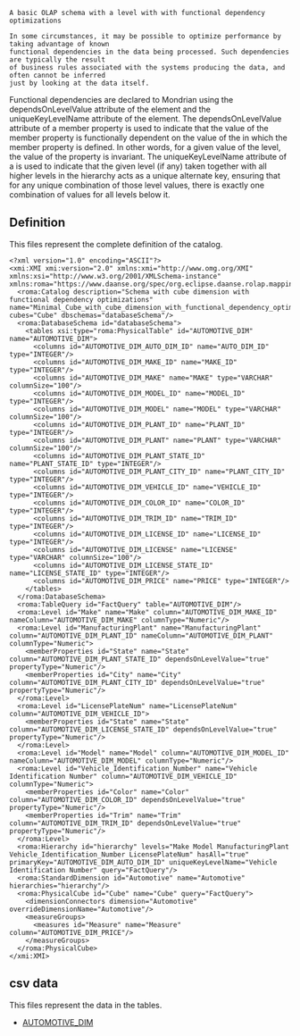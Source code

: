     A basic OLAP schema with a level with with functional dependency optimizations

    In some circumstances, it may be possible to optimize performance by taking advantage of known
    functional dependencies in the data being processed. Such dependencies are typically the result
    of business rules associated with the systems producing the data, and often cannot be inferred
    just by looking at the data itself.
Functional dependencies are declared to Mondrian using the dependsOnLevelValue attribute of the
<Property> element and the uniqueKeyLevelName attribute of the <Hierarchy> element.
The dependsOnLevelValue attribute of a member property is used to indicate that the value of the
member property is functionally dependent on the value of the <Level> in which the member property
is defined. In other words, for a given value of the level, the value of the property is invariant.
The uniqueKeyLevelName attribute of a <Hierarchy> is used to indicate that the given level
(if any) taken together with all higher levels in the hierarchy acts as a unique alternate key,
ensuring that for any unique combination of those level values, there is exactly one combination
of values for all levels below it.



## Definition

This files represent the complete definition of the catalog.

```xmi
<?xml version="1.0" encoding="ASCII"?>
<xmi:XMI xmi:version="2.0" xmlns:xmi="http://www.omg.org/XMI" xmlns:xsi="http://www.w3.org/2001/XMLSchema-instance" xmlns:roma="https://www.daanse.org/spec/org.eclipse.daanse.rolap.mapping">
  <roma:Catalog description="Schema with cube dimension with functional dependency optimizations" name="Minimal_Cube_with_cube_dimension_with_functional_dependency_optimizations" cubes="Cube" dbschemas="databaseSchema"/>
  <roma:DatabaseSchema id="databaseSchema">
    <tables xsi:type="roma:PhysicalTable" id="AUTOMOTIVE_DIM" name="AUTOMOTIVE_DIM">
      <columns id="AUTOMOTIVE_DIM_AUTO_DIM_ID" name="AUTO_DIM_ID" type="INTEGER"/>
      <columns id="AUTOMOTIVE_DIM_MAKE_ID" name="MAKE_ID" type="INTEGER"/>
      <columns id="AUTOMOTIVE_DIM_MAKE" name="MAKE" type="VARCHAR" columnSize="100"/>
      <columns id="AUTOMOTIVE_DIM_MODEL_ID" name="MODEL_ID" type="INTEGER"/>
      <columns id="AUTOMOTIVE_DIM_MODEL" name="MODEL" type="VARCHAR" columnSize="100"/>
      <columns id="AUTOMOTIVE_DIM_PLANT_ID" name="PLANT_ID" type="INTEGER"/>
      <columns id="AUTOMOTIVE_DIM_PLANT" name="PLANT" type="VARCHAR" columnSize="100"/>
      <columns id="AUTOMOTIVE_DIM_PLANT_STATE_ID" name="PLANT_STATE_ID" type="INTEGER"/>
      <columns id="AUTOMOTIVE_DIM_PLANT_CITY_ID" name="PLANT_CITY_ID" type="INTEGER"/>
      <columns id="AUTOMOTIVE_DIM_VEHICLE_ID" name="VEHICLE_ID" type="INTEGER"/>
      <columns id="AUTOMOTIVE_DIM_COLOR_ID" name="COLOR_ID" type="INTEGER"/>
      <columns id="AUTOMOTIVE_DIM_TRIM_ID" name="TRIM_ID" type="INTEGER"/>
      <columns id="AUTOMOTIVE_DIM_LICENSE_ID" name="LICENSE_ID" type="INTEGER"/>
      <columns id="AUTOMOTIVE_DIM_LICENSE" name="LICENSE" type="VARCHAR" columnSize="100"/>
      <columns id="AUTOMOTIVE_DIM_LICENSE_STATE_ID" name="LICENSE_STATE_ID" type="INTEGER"/>
      <columns id="AUTOMOTIVE_DIM_PRICE" name="PRICE" type="INTEGER"/>
    </tables>
  </roma:DatabaseSchema>
  <roma:TableQuery id="FactQuery" table="AUTOMOTIVE_DIM"/>
  <roma:Level id="Make" name="Make" column="AUTOMOTIVE_DIM_MAKE_ID" nameColumn="AUTOMOTIVE_DIM_MAKE" columnType="Numeric"/>
  <roma:Level id="ManufacturingPlant" name="ManufacturingPlant" column="AUTOMOTIVE_DIM_PLANT_ID" nameColumn="AUTOMOTIVE_DIM_PLANT" columnType="Numeric">
    <memberProperties id="State" name="State" column="AUTOMOTIVE_DIM_PLANT_STATE_ID" dependsOnLevelValue="true" propertyType="Numeric"/>
    <memberProperties id="City" name="City" column="AUTOMOTIVE_DIM_PLANT_CITY_ID" dependsOnLevelValue="true" propertyType="Numeric"/>
  </roma:Level>
  <roma:Level id="LicensePlateNum" name="LicensePlateNum" column="AUTOMOTIVE_DIM_VEHICLE_ID">
    <memberProperties id="State" name="State" column="AUTOMOTIVE_DIM_LICENSE_STATE_ID" dependsOnLevelValue="true" propertyType="Numeric"/>
  </roma:Level>
  <roma:Level id="Model" name="Model" column="AUTOMOTIVE_DIM_MODEL_ID" nameColumn="AUTOMOTIVE_DIM_MODEL" columnType="Numeric"/>
  <roma:Level id="Vehicle_Identification_Number" name="Vehicle Identification Number" column="AUTOMOTIVE_DIM_VEHICLE_ID" columnType="Numeric">
    <memberProperties id="Color" name="Color" column="AUTOMOTIVE_DIM_COLOR_ID" dependsOnLevelValue="true" propertyType="Numeric"/>
    <memberProperties id="Trim" name="Trim" column="AUTOMOTIVE_DIM_TRIM_ID" dependsOnLevelValue="true" propertyType="Numeric"/>
  </roma:Level>
  <roma:Hierarchy id="hierarchy" levels="Make Model ManufacturingPlant Vehicle_Identification_Number LicensePlateNum" hasAll="true" primaryKey="AUTOMOTIVE_DIM_AUTO_DIM_ID" uniqueKeyLevelName="Vehicle Identification Number" query="FactQuery"/>
  <roma:StandardDimension id="Automotive" name="Automotive" hierarchies="hierarchy"/>
  <roma:PhysicalCube id="Cube" name="Cube" query="FactQuery">
    <dimensionConnectors dimension="Automotive" overrideDimensionName="Automotive"/>
    <measureGroups>
      <measures id="Measure" name="Measure" column="AUTOMOTIVE_DIM_PRICE"/>
    </measureGroups>
  </roma:PhysicalCube>
</xmi:XMI>

```
## csv data


This files represent the data in the tables.

- [AUTOMOTIVE_DIM](./data/AUTOMOTIVE_DIM.csv)

